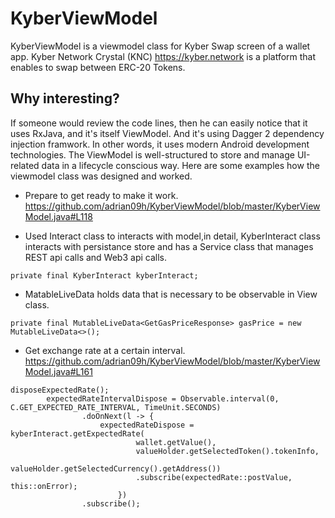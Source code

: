 # KyberViewModel

KyberViewModel is a viewmodel class for Kyber Swap screen of a wallet app.
Kyber Network Crystal (KNC) https://kyber.network is a platform that enables to swap between ERC-20 Tokens.

## Why interesting?

If someone would review the code lines, then he can easily notice that it uses RxJava, and it's itself ViewModel. 
And it's using Dagger 2 dependency injection framwork. In other words, it uses modern Android development technologies.
The ViewModel is well-structured to store and manage UI-related data in a lifecycle conscious way.
Here are some examples how the viewmodel class was designed and worked.

- Prepare to get ready to make it work.
   https://github.com/adrian09h/KyberViewModel/blob/master/KyberViewModel.java#L118
   
- Used Interact class to interacts with model,in detail, KyberInteract class interacts with persistance store and has a Service class that manages REST api calls and Web3 api calls.

```
private final KyberInteract kyberInteract;
```

- MatableLiveData holds data that is necessary to be observable in View class.

```
private final MutableLiveData<GetGasPriceResponse> gasPrice = new MutableLiveData<>();
```

- Get exchange rate at a certain interval.
   https://github.com/adrian09h/KyberViewModel/blob/master/KyberViewModel.java#L161

```
disposeExpectedRate();
        expectedRateIntervalDispose = Observable.interval(0, C.GET_EXPECTED_RATE_INTERVAL, TimeUnit.SECONDS)
                .doOnNext(l -> {
                    expectedRateDispose = kyberInteract.getExpectedRate(
                            wallet.getValue(),
                            valueHolder.getSelectedToken().tokenInfo,
                            valueHolder.getSelectedCurrency().getAddress())
                            .subscribe(expectedRate::postValue, this::onError);
                        })
                .subscribe();
```


